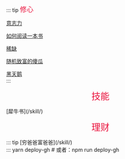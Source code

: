 

::: tip <font face="微软雅黑" color="#ea163f" size="4">修心</font>

[意志力](/readList/)<br/>

[如何阅读一本书](/readList/)<br/>

[稀缺](/readList/)<br/>

[随机致富的傻瓜](/readList/)<br/>

[黑天鹅](/readList/)<br/>
:::
<p align="center"><font face="微软雅黑" color="#ea163f" size="5">技能</font></p>
[犀牛书](/skill/)<br/>
<p align="center"><font face="微软雅黑" color="#ea163f" size="5">理财</font></p>
::: tip
[穷爸爸富爸爸](/skill/)<br/>
:::
yarn deploy-gh # 或者：npm run deploy-gh    